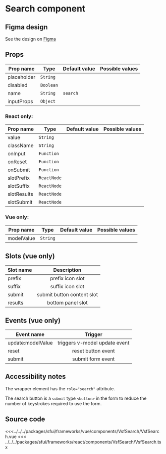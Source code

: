 # Search component

## Figma design

See the design on [Figma](https://www.figma.com/file/CWOkbpne0tDpSenT4ZEUTQ/%F0%9F%9B%A0-SFUI-2.0-%7C-Development?node-id=10650%3A7288)

## Props

| Prop name   | Type      | Default value | Possible values |
| ----------- | --------- | ------------- | --------------- |
| placeholder | `String`  |               |                 |
| disabled    | `Boolean` |               |                 |
| name        | `String`  | `search`      |                 |
| inputProps  | `Object`  |               |                 |

### React only:

| Prop name   | Type        | Default value | Possible values |
| ----------- | ----------- | ------------- | --------------- |
| value       | `String`    |               |                 |
| className   | `String`    |               |                 |
| onInput     | `Function`  |               |                 |
| onReset     | `Function`  |               |                 |
| onSubmit    | `Function`  |               |                 |
| slotPrefix  | `ReactNode` |               |                 |
| slotSuffix  | `ReactNode` |               |                 |
| slotResults | `ReactNode` |               |                 |
| slotSubmit  | `ReactNode` |               |                 |

### Vue only:

| Prop name  | Type     | Default value | Possible values |
| ---------- | -------- | ------------- | --------------- |
| modelValue | `String` |               |                 |

## Slots (vue only)

| Slot name |        Description         |
| --------- | :------------------------: |
| prefix    |      prefix icon slot      |
| suffix    |      suffix icon slot      |
| submit    | submit button content slot |
| results   |     bottom panel slot      |

## Events (vue only)

| Event name        |            Trigger            |
| ----------------- | :---------------------------: |
| update:modelValue | triggers v-model update event |
| reset             |      reset button event       |
| submit            |       submit form event       |

## Accessibility notes

The wrapper element has the `role="search"` attribute.

The search button is a `submit` type `<button>` in the form to reduce the number of keystrokes required to use the form.

## Source code

<<<../../../packages/sfui/frameworks/vue/components/VsfSearch/VsfSearch.vue
<<< ../../../packages/sfui/frameworks/react/components/VsfSearch/VsfSearch.tsx
